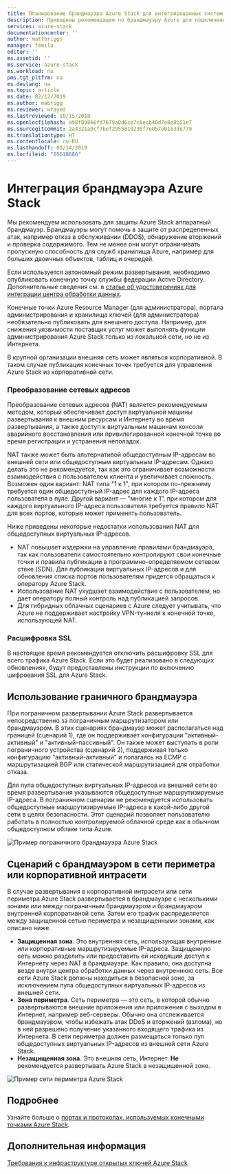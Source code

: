 ```yaml
---
title: Планирование брандмауэра Azure Stack для интегрированных систем Azure Stack | Документация Майкрософт
description: Приведены рекомендации по брандмауэру Azure для подключенных к Azure развернутым службам с несколькими узлами Azure Stack.
services: azure-stack
documentationcenter: ''
author: mattbriggs
manager: femila
editor: ''
ms.assetid: ''
ms.service: azure-stack
ms.workload: na
pms.tgt_pltfrm: na
ms.devlang: na
ms.topic: article
ms.date: 02/12/2019
ms.author: mabrigg
ms.reviewer: wfayed
ms.lastreviewed: 10/15/2018
ms.openlocfilehash: a98f89866fd7679a0d6ce7c6ecb40d7e8e8b51e7
ms.sourcegitcommit: 2a4321a9cf7bef2955610230f7e057e0163de779
ms.translationtype: HT
ms.contentlocale: ru-RU
ms.lasthandoff: 05/14/2019
ms.locfileid: "65618686"
---
```

# <a name="azure-stack-firewall-integration"></a>Интеграция брандмауэра Azure Stack
Мы рекомендуем использовать для защиты Azure Stack аппаратный брандмауэр. Брандмауэры могут помочь в защите от распределенных атак, например отказ в обслуживании (DDOS), обнаружение вторжений и проверка содержимого. Тем не менее они могут ограничивать пропускную способность для служб хранилища Azure, например для больших двоичных объектов, таблиц и очередей.

 Если используется автономный режим развертывания, необходимо опубликовать конечную точку службы федерации Active Directory. Дополнительные сведения см. в [статье об удостоверениях для интеграции центра обработки данных](azure-stack-integrate-identity.md).

Конечные точки Azure Resource Manager (для администратора), портала администрирования и хранилища ключей (для администратора) необязательно публиковать для внешнего доступа. Например, для снижения уязвимости поставщик услуг может выполнять функции администрирования Azure Stack только из локальной сети, но не из Интернета.

В крупной организации внешняя сеть может являться корпоративной. В таком случае публикация конечных точек требуется для управления Azure Stack из корпоративной сети.

### <a name="network-address-translation"></a>Преобразование сетевых адресов
Преобразование сетевых адресов (NAT) является рекомендуемым методом, который обеспечивает доступ виртуальной машины развертывания к внешним ресурсам и Интернету во время развертывания, а также доступ к виртуальным машинам консоли аварийного восстановления или привилегированной конечной точке во время регистрации и устранения неполадок.

NAT также может быть альтернативой общедоступным IP-адресам во внешней сети или общедоступным виртуальным IP-адресам. Однако делать это не рекомендуется, так как это ограничивает возможности взаимодействия с пользователем клиента и увеличивает сложность. Возможен один вариант: NAT типа "1 к 1", при котором по-прежнему требуется один общедоступный IP-адрес для каждого IP-адреса пользователя в пуле. Другой вариант — "многие к 1", при котором для каждого виртуального IP-адреса пользователя требуется правило NAT для всех портов, которые может применять пользователь.

Ниже приведены некоторые недостатки использования NAT для общедоступных виртуальных IP-адресов.
- NAT повышает издержки на управление правилами брандмауэра, так как пользователи самостоятельно контролируют свои конечные точки и правила публикации в программно-определяемом сетевом стеке (SDN). Для публикации виртуальных IP-адресов и для обновления списка портов пользователям придется обращаться к оператору Azure Stack.
- Использование NAT ухудшает взаимодействие с пользователем, но дает оператору полный контроль над публикацией запросов.
- Для гибридных облачных сценариев с Azure следует учитывать, что Azure не поддерживает настройку VPN-туннеля к конечной точке, использующей NAT.

### <a name="ssl-decryption"></a>Расшифровка SSL
В настоящее время рекомендуется отключить расшифровку SSL для всего трафика Azure Stack. Если это будет реализовано в следующих обновлениях, будут предоставлены инструкции по включению шифрования SSL для Azure Stack.

## <a name="edge-firewall-scenario"></a>Использование граничного брандмауэра
При пограничном развертывании Azure Stack развертывается непосредственно за пограничным маршрутизатором или брандмауэром. В этих сценариях брандмауэр может располагаться над границей (сценарий 1), где он поддерживает конфигурации "активный-активный" и "активный-пассивный". Он также может выступать в роли пограничного устройства (сценарий 2), поддерживая только конфигурацию "активный-активный" и полагаясь на ECMP с маршрутизацией BGP или статической маршрутизацией для отработки отказа.

Для пула общедоступных виртуальных IP-адресов из внешней сети во время развертывания указываются общедоступные маршрутизируемые IP-адреса. В пограничном сценарии не рекомендуется использовать общедоступные маршрутизируемые IP-адреса в какой-либо другой сети в целях безопасности. Этот сценарий позволяет пользователю работать в полностью контролируемой облачной среде как в обычном общедоступном облаке типа Azure.  

![Пример пограничного брандмауэра Azure Stack](./media/azure-stack-firewall/firewallScenarios.png)

## <a name="enterprise-intranet-or-perimeter-network-firewall-scenario"></a>Сценарий с брандмауэром в сети периметра или корпоративной интрасети
В случае развертывания в корпоративной интрасети или сети периметра Azure Stack развертывается в брандмауэре с несколькими зонами или между пограничным брандмауэром и брандмауэром внутренней корпоративной сети. Затем его трафик распределяется между защищенной сетью периметра и незащищенными зонами, как описано ниже.

- **Защищенная зона**. Это внутренняя сеть, использующая внутренние или корпоративные маршрутизируемые IP-адреса. Защищенную сеть можно разделить или предоставить ей исходящий доступ к Интернету через NAT в брандмауэре. Как правило, она доступна везде внутри центра обработки данных через внутреннюю сеть. Все сети Azure Stack должны находиться в безопасной зоне, за исключением пула общедоступных виртуальных IP-адресов из внешней сети.
- **Зона периметра**. Сеть периметра — это сеть, в которой обычно развертываются внешние приложения или приложения с выходом в Интернет, например веб-серверы. Обычно она отслеживается брандмауэром, чтобы избежать атак DDoS и вторжений (взлома), но в ней разрешено получение указанного входящего трафика из Интернета. В сети периметра должен размещаться только пул общедоступных виртуальных IP-адресов из внешней сети Azure Stack.
- **Незащищенная зона**. Это внешняя сеть, Интернет. **Не** рекомендуется развертывать Azure Stack в незащищенной зоне.

![Пример сети периметра Azure Stack](./media/azure-stack-firewall/perimeter-network-scenario.png)

## <a name="learn-more"></a>Подробнее
Узнайте больше о [портах и протоколах, используемых конечными точками Azure Stack](azure-stack-integrate-endpoints.md).

## <a name="next-steps"></a>Дополнительная информация
[Требования к инфраструктуре открытых ключей Azure Stack](azure-stack-pki-certs.md)

